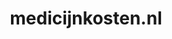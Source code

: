 ---
layout: post
title:  "medicijnkosten.nl"
internal_url:  "/dutchgov/medicijnkosten.nl.html"
subdomains_count: 4
all_subdomains_count: 9
urls_count: 4
ssl_rank: 0
http_rank: 49.5
url_link: /data/medicijnkosten.nl/urls.txt
all_subdomains_link: /data/medicijnkosten.nl/all_subdomains.txt
subdomains_link: /data/medicijnkosten.nl/subdomains.txt
categories: dutchgov
---